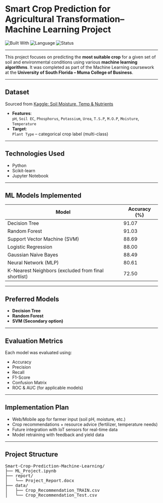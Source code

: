 # Smart Crop Prediction for Agricultural Transformation– Machine Learning Project

![Built With](https://img.shields.io/badge/Built%20With-Python%20%7C%20Scikit--Learn%20%7C%20Machine%20Learning-blue)
![Language](https://img.shields.io/badge/Language-Python-orange)
![Status](https://img.shields.io/badge/Status-Completed-brightgreen)

---

This project focuses on predicting the **most suitable crop** for a given set of soil and environmental conditions using various **machine learning algorithms**. It was completed as part of the Machine Learning coursework at the **University of South Florida – Muma College of Business**.

---

## Dataset

Sourced from [Kaggle: Soil Moisture, Temp & Nutrients](https://www.kaggle.com/datasets/r3trovision/soil-moisture-temp-and-nutritions)

- **Features**:  
  `pH`, `Soil EC`, `Phosphorus`, `Potassium`, `Urea`, `T.S.P`, `M.O.P`, `Moisture`, `Temperature`
- **Target**:  
  `Plant Type` – categorical crop label (multi-class)

---

## Technologies Used

- Python
- Scikit-learn
- Jupyter Notebook

---

## ML Models Implemented

| Model               | Accuracy (%) |
|---------------------|--------------|
| Decision Tree       | 91.07        |
| Random Forest       | 91.03        |
| Support Vector Machine (SVM) | 88.69        |
| Logistic Regression | 88.00        |
| Gaussian Naive Bayes| 88.49        |
| Neural Network (MLP)| 80.61        |
| K-Nearest Neighbors (excluded from final shortlist) | 72.50        |

---

## Preferred Models
- **Decision Tree**
- **Random Forest**
- **SVM (Secondary option)**

---

## Evaluation Metrics

Each model was evaluated using:
- Accuracy
- Precision
- Recall
- F1-Score
- Confusion Matrix
- ROC & AUC (for applicable models)

---

## Implementation Plan
- Web/Mobile app for farmer input (soil pH, moisture, etc.)
- Crop recommendations + resource advice (fertilizer, temperature needs)
- Future integration with IoT sensors for real-time data
- Model retraining with feedback and yield data

---

## Project Structure
<pre>
Smart-Crop-Prediction-Machine-Learning/
├── ML_Project.ipynb
├── report/
│   └── Project_Report.docx
├── data/
│   ├── Crop_Recommendation_TRAIN.csv
│   └── Crop_Recommendation_Test.csv
  </pre>


